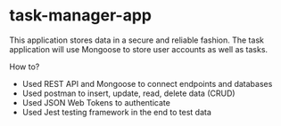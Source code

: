 # task-manager-app

This application stores data in a secure and reliable fashion.
The task application will use Mongoose to store user accounts as well as tasks.

How to?
- Used REST API and Mongoose to connect endpoints and databases
- Used postman to insert, update, read, delete data (CRUD)
- Used JSON Web Tokens to authenticate
- Used Jest testing framework in the end to test data

